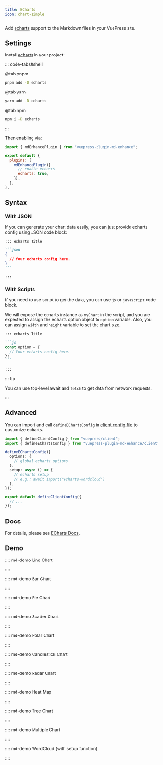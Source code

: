 ```yaml
---
title: ECharts
icon: chart-simple
---
```


<!-- #region before -->

Add [echarts][] support to the Markdown files in your VuePress site.

[echarts]: https://echarts.apache.org/en/index.html

<!-- more -->

## Settings

Install [echarts][] in your project:

::: code-tabs#shell

@tab pnpm

```bash
pnpm add -D echarts
```

@tab yarn

```bash
yarn add -D echarts
```

@tab npm

```bash
npm i -D echarts
```

:::

Then enabling via:

<!-- #endregion before -->

```js {7} title=".vuepress/config.js"
import { mdEnhancePlugin } from "vuepress-plugin-md-enhance";

export default {
  plugins: [
    mdEnhancePlugin({
      // Enable echarts
      echarts: true,
    }),
  ],
};
```

<!-- #region after -->

## Syntax

### With JSON

If you can generate your chart data easily, you can just provide echarts config using JSON code block:

````md
::: echarts Title

```json
{
  // Your echarts config here.
}
```

:::
````

### With Scripts

If you need to use script to get the data, you can use `js` or `javascript` code block.

We will expose the echarts instance as `myChart` in the script, and you are expected to assign the echarts option object to `option` variable. Also, you can assign `width` and `height` variable to set the chart size.

````md
::: echarts Title

```js
const option = {
  // Your echarts config here.
};
```

:::
````

::: tip

You can use top-level await and `fetch` to get data from network requests.

:::

## Advanced

You can import and call `defineEChartsConfig` in [client config file][client-config] to customize echarts.

```ts title=".vuepress/client.ts"
import { defineClientConfig } from "vuepress/client";
import { defineEChartsConfig } from "vuepress-plugin-md-enhance/client";

defineEChartsConfig({
  options: {
    // global echarts options
  },
  setup: async () => {
    // echarts setup
    // e.g.: await import("echarts-wordcloud")
  },
});

export default defineClientConfig({
  // ...
});
```

## Docs

For details, please see [ECharts Docs](https://echarts.apache.org/handbook/en/get-started/).

## Demo

:::: md-demo Line Chart

<!-- @include: @echarts/line.snippet.md -->

::::

:::: md-demo Bar Chart

<!-- @include: @echarts/bar.snippet.md -->

::::

:::: md-demo Pie Chart

<!-- @include: @echarts/pie.snippet.md -->

::::

:::: md-demo Scatter Chart

<!-- @include: @echarts/scatter.snippet.md -->

::::

:::: md-demo Polar Chart

<!-- @include: @echarts/polar.snippet.md -->

::::

:::: md-demo Candlestick Chart

<!-- @include: @echarts/candlestick.snippet.md -->

::::

:::: md-demo Radar Chart

<!-- @include: @echarts/radar.snippet.md -->

::::

:::: md-demo Heat Map

<!-- @include: @echarts/heat-map.snippet.md -->

::::

:::: md-demo Tree Chart

<!-- @include: @echarts/tree.snippet.md -->

::::

:::: md-demo Multiple Chart

<!-- @include: @echarts/multiple.snippet.md -->

::::

:::: md-demo WordCloud (with setup function)

<!-- @include: @echarts/wordcloud.snippet.md -->

::::

[client-config]: https://vuejs.press/guide/configuration.html#client-config-file

<!-- #endregion after -->
